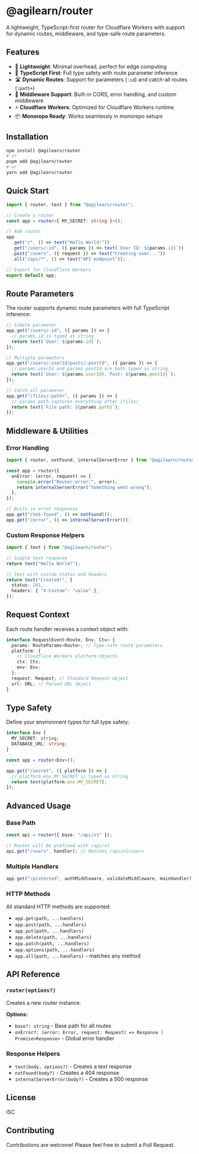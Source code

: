 # @agilearn/router

A lightweight, TypeScript-first router for Cloudflare Workers with support for
dynamic routes, middleware, and type-safe route parameters.

## Features

- 🚀 **Lightweight**: Minimal overhead, perfect for edge computing
- 🔧 **TypeScript First**: Full type safety with route parameter inference
- 🛣️ **Dynamic Routes**: Support for parameters (`:id`) and catch-all routes
  (`:path+`)
- 🔌 **Middleware Support**: Built-in CORS, error handling, and custom
  middleware
- ⚡ **Cloudflare Workers**: Optimized for Cloudflare Workers runtime
- 📦 **Monorepo Ready**: Works seamlessly in monorepo setups

## Installation

```bash
npm install @agilearn/router
# or
pnpm add @agilearn/router
# or
yarn add @agilearn/router
```

## Quick Start

```typescript
import { router, text } from "@agilearn/router";

// Create a router
const app = router<{ MY_SECRET: string }>();

// Add routes
app
  .get("/", () => text("Hello World!"))
  .get("/users/:id", ({ params }) => text(`User ID: ${params.id}`))
  .post("/users", ({ request }) => text("Creating user..."))
  .all("/api/*", () => text("API endpoint"));

// Export for Cloudflare Workers
export default app;
```

## Route Parameters

The router supports dynamic route parameters with full TypeScript inference:

```typescript
// Simple parameter
app.get("/users/:id", ({ params }) => {
  // params.id is typed as string
  return text(`User: ${params.id}`);
});

// Multiple parameters
app.get("/users/:userId/posts/:postId", ({ params }) => {
  // params.userId and params.postId are both typed as string
  return text(`User: ${params.userId}, Post: ${params.postId}`);
});

// Catch-all parameter
app.get("/files/:path+", ({ params }) => {
  // params.path captures everything after /files/
  return text(`File path: ${params.path}`);
});
```

## Middleware & Utilities

### Error Handling

```typescript
import { router, notFound, internalServerError } from "@agilearn/router";

const app = router({
  onError: (error, request) => {
    console.error("Router error:", error);
    return internalServerError("Something went wrong");
  },
});

// Built-in error responses
app.get("/not-found", () => notFound());
app.get("/error", () => internalServerError());
```

### Custom Response Helpers

```typescript
import { text } from "@agilearn/router";

// Simple text response
return text("Hello World!");

// Text with custom status and headers
return text("Created!", {
  status: 201,
  headers: { "X-Custom": "value" },
});
```

## Request Context

Each route handler receives a context object with:

```typescript
interface RequestEvent<Route, Env, Ctx> {
  params: RouteParams<Route>; // Type-safe route parameters
  platform: {
    // Cloudflare Workers platform objects
    ctx: Ctx;
    env: Env;
  };
  request: Request; // Standard Request object
  url: URL; // Parsed URL object
}
```

## Type Safety

Define your environment types for full type safety:

```typescript
interface Env {
  MY_SECRET: string;
  DATABASE_URL: string;
}

const app = router<Env>();

app.get("/secret", ({ platform }) => {
  // platform.env.MY_SECRET is typed as string
  return text(platform.env.MY_SECRET);
});
```

## Advanced Usage

### Base Path

```typescript
const api = router({ base: "/api/v1" });

// Routes will be prefixed with /api/v1
api.get("/users", handler); // Matches /api/v1/users
```

### Multiple Handlers

```typescript
app.get("/protected", authMiddleware, validateMiddleware, mainHandler);
```

### HTTP Methods

All standard HTTP methods are supported:

- `app.get(path, ...handlers)`
- `app.post(path, ...handlers)`
- `app.put(path, ...handlers)`
- `app.delete(path, ...handlers)`
- `app.patch(path, ...handlers)`
- `app.options(path, ...handlers)`
- `app.all(path, ...handlers)` - matches any method

## API Reference

### `router(options?)`

Creates a new router instance.

**Options:**

- `base?: string` - Base path for all routes
- `onError?: (error: Error, request: Request) => Response | Promise<Response>` -
  Global error handler

### Response Helpers

- `text(body, options?)` - Creates a text response
- `notFound(body?)` - Creates a 404 response
- `internalServerError(body?)` - Creates a 500 response

## License

ISC

## Contributing

Contributions are welcome! Please feel free to submit a Pull Request.
